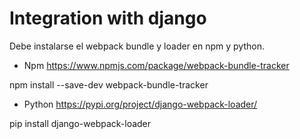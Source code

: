 
# Integration with django

Debe instalarse el webpack bundle y loader en npm y python.

- Npm
https://www.npmjs.com/package/webpack-bundle-tracker 

npm install --save-dev webpack-bundle-tracker

- Python
https://pypi.org/project/django-webpack-loader/

pip install django-webpack-loader